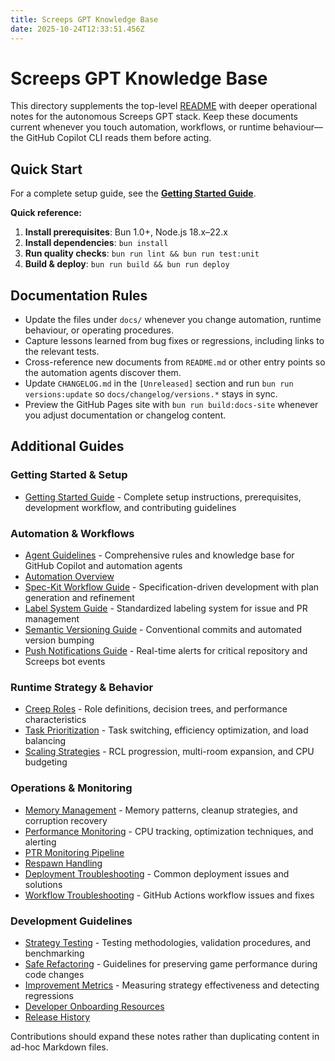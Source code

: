 ```yaml
---
title: Screeps GPT Knowledge Base
date: 2025-10-24T12:33:51.456Z
---
```


# Screeps GPT Knowledge Base

This directory supplements the top-level [README](../README.md) with deeper operational notes for the autonomous Screeps GPT
stack. Keep these documents current whenever you touch automation, workflows, or runtime behaviour—the GitHub Copilot CLI reads
them before acting.

## Quick Start

For a complete setup guide, see the **[Getting Started Guide](getting-started.md)**.

**Quick reference:**

1. **Install prerequisites**: Bun 1.0+, Node.js 18.x–22.x
2. **Install dependencies**: `bun install`
3. **Run quality checks**: `bun run lint && bun run test:unit`
4. **Build & deploy**: `bun run build && bun run deploy`

## Documentation Rules

- Update the files under `docs/` whenever you change automation, runtime behaviour, or operating procedures.
- Capture lessons learned from bug fixes or regressions, including links to the relevant tests.
- Cross-reference new documents from `README.md` or other entry points so the automation agents discover them.
- Update `CHANGELOG.md` in the `[Unreleased]` section and run `bun run versions:update` so `docs/changelog/versions.*` stays in sync.
- Preview the GitHub Pages site with `bun run build:docs-site` whenever you adjust documentation or changelog content.

## Additional Guides

### Getting Started & Setup

- [Getting Started Guide](getting-started.md) - Complete setup instructions, prerequisites, development workflow, and contributing guidelines

### Automation & Workflows

- [Agent Guidelines](../AGENTS.md) - Comprehensive rules and knowledge base for GitHub Copilot and automation agents
- [Automation Overview](automation/overview.md)
- [Spec-Kit Workflow Guide](automation/spec-kit-workflow.md) - Specification-driven development with plan generation and refinement
- [Label System Guide](automation/label-system.md) - Standardized labeling system for issue and PR management
- [Semantic Versioning Guide](automation/semantic-versioning-guide.md) - Conventional commits and automated version bumping
- [Push Notifications Guide](automation/push-notifications.md) - Real-time alerts for critical repository and Screeps bot events

### Runtime Strategy & Behavior

- [Creep Roles](runtime/strategy/creep-roles.md) - Role definitions, decision trees, and performance characteristics
- [Task Prioritization](runtime/strategy/task-prioritization.md) - Task switching, efficiency optimization, and load balancing
- [Scaling Strategies](runtime/strategy/scaling-strategies.md) - RCL progression, multi-room expansion, and CPU budgeting

### Operations & Monitoring

- [Memory Management](runtime/operations/memory-management.md) - Memory patterns, cleanup strategies, and corruption recovery
- [Performance Monitoring](runtime/operations/performance-monitoring.md) - CPU tracking, optimization techniques, and alerting
- [PTR Monitoring Pipeline](operations/stats-monitoring.md)
- [Respawn Handling](operations/respawn-handling.md)
- [Deployment Troubleshooting](operations/deployment-troubleshooting.md) - Common deployment issues and solutions
- [Workflow Troubleshooting](operations/workflow-troubleshooting.md) - GitHub Actions workflow issues and fixes

### Development Guidelines

- [Strategy Testing](runtime/development/strategy-testing.md) - Testing methodologies, validation procedures, and benchmarking
- [Safe Refactoring](runtime/development/safe-refactoring.md) - Guidelines for preserving game performance during code changes
- [Improvement Metrics](runtime/development/improvement-metrics.md) - Measuring strategy effectiveness and detecting regressions
- [Developer Onboarding Resources](../DOCS.md)
- [Release History](changelog/versions.md)

Contributions should expand these notes rather than duplicating content in ad-hoc Markdown files.

```

```

